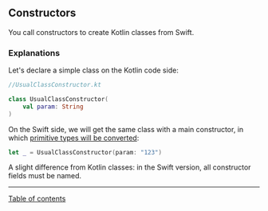 ## Constructors

You call constructors to create Kotlin classes from Swift.

### Explanations

Let's declare a simple class on the Kotlin code side:

```kotlin
//UsualClassConstructor.kt

class UsualClassConstructor(
    val param: String
)
```

On the Swift side, we will get the same class with a main constructor, in which [primitive types will be converted](/docs/types/Basic%20types.md):

```swift
let _ = UsualClassConstructor(param: "123")
```

A slight difference from Kotlin classes: in the Swift version, all constructor fields must be named.

---
[Table of contents](/README.md)